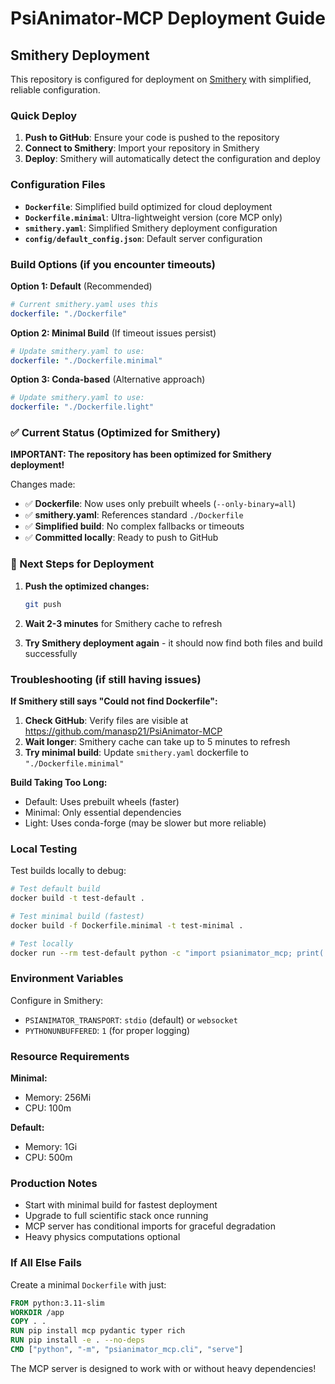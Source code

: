 # PsiAnimator-MCP Deployment Guide

## Smithery Deployment

This repository is configured for deployment on [Smithery](https://smithery.ai) with simplified, reliable configuration.

### Quick Deploy

1. **Push to GitHub**: Ensure your code is pushed to the repository
2. **Connect to Smithery**: Import your repository in Smithery
3. **Deploy**: Smithery will automatically detect the configuration and deploy

### Configuration Files

- **`Dockerfile`**: Simplified build optimized for cloud deployment
- **`Dockerfile.minimal`**: Ultra-lightweight version (core MCP only)
- **`smithery.yaml`**: Simplified Smithery deployment configuration
- **`config/default_config.json`**: Default server configuration

### Build Options (if you encounter timeouts)

**Option 1: Default** (Recommended)
```yaml
# Current smithery.yaml uses this
dockerfile: "./Dockerfile"
```

**Option 2: Minimal Build** (If timeout issues persist)
```yaml
# Update smithery.yaml to use:
dockerfile: "./Dockerfile.minimal"
```

**Option 3: Conda-based** (Alternative approach)
```yaml
# Update smithery.yaml to use:
dockerfile: "./Dockerfile.light"
```

### ✅ Current Status (Optimized for Smithery)

**IMPORTANT: The repository has been optimized for Smithery deployment!**

Changes made:
- ✅ **Dockerfile**: Now uses only prebuilt wheels (`--only-binary=all`)
- ✅ **smithery.yaml**: References standard `./Dockerfile`
- ✅ **Simplified build**: No complex fallbacks or timeouts
- ✅ **Committed locally**: Ready to push to GitHub

### 🚀 Next Steps for Deployment

1. **Push the optimized changes:**
   ```bash
   git push
   ```

2. **Wait 2-3 minutes** for Smithery cache to refresh

3. **Try Smithery deployment again** - it should now find both files and build successfully

### Troubleshooting (if still having issues)

**If Smithery still says "Could not find Dockerfile":**

1. **Check GitHub**: Verify files are visible at https://github.com/manasp21/PsiAnimator-MCP
2. **Wait longer**: Smithery cache can take up to 5 minutes to refresh
3. **Try minimal build**: Update `smithery.yaml` dockerfile to `"./Dockerfile.minimal"`

**Build Taking Too Long:**
- Default: Uses prebuilt wheels (faster)
- Minimal: Only essential dependencies
- Light: Uses conda-forge (may be slower but more reliable)

### Local Testing

Test builds locally to debug:

```bash
# Test default build
docker build -t test-default .

# Test minimal build (fastest)
docker build -f Dockerfile.minimal -t test-minimal .

# Test locally
docker run --rm test-default python -c "import psianimator_mcp; print('Success')"
```

### Environment Variables

Configure in Smithery:
- `PSIANIMATOR_TRANSPORT`: `stdio` (default) or `websocket`
- `PYTHONUNBUFFERED`: `1` (for proper logging)

### Resource Requirements

**Minimal:**
- Memory: 256Mi
- CPU: 100m

**Default:**
- Memory: 1Gi  
- CPU: 500m

### Production Notes

- Start with minimal build for fastest deployment
- Upgrade to full scientific stack once running
- MCP server has conditional imports for graceful degradation
- Heavy physics computations optional

### If All Else Fails

Create a minimal `Dockerfile` with just:
```dockerfile
FROM python:3.11-slim
WORKDIR /app
COPY . .
RUN pip install mcp pydantic typer rich
RUN pip install -e . --no-deps
CMD ["python", "-m", "psianimator_mcp.cli", "serve"]
```

The MCP server is designed to work with or without heavy dependencies!
